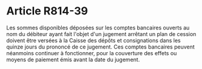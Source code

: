 # Article R814-39

Les sommes disponibles déposées sur les comptes bancaires ouverts au nom du débiteur ayant fait l'objet d'un jugement arrêtant un plan de cession doivent être versées à la Caisse des dépôts et consignations dans les quinze jours du prononcé de ce jugement. Ces comptes bancaires peuvent néanmoins continuer à fonctionner, pour la couverture des effets ou moyens de paiement émis avant la date du jugement.